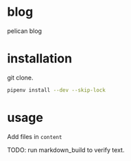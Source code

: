 # blog
pelican blog

# installation

git clone.
```bash
pipenv install --dev --skip-lock
```

# usage
Add files in `content`

TODO: run markdown_build to verify text.

